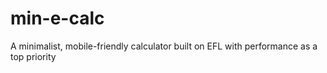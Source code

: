 # min-e-calc
A minimalist, mobile-friendly calculator built on EFL with performance as a top priority 
